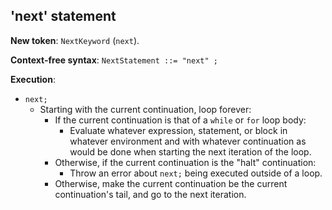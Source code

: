 ## 'next' statement

**New token**: `NextKeyword` (`next`).

**Context-free syntax**: `NextStatement ::= "next" ;`

**Execution**:

* `next;`
    * Starting with the current continuation, loop forever:
        * If the current continuation is that of a `while` or `for` loop body:
            * Evaluate whatever expression, statement, or block in whatever
              environment and with whatever continuation as would be done
              when starting the next iteration of the loop.
        * Otherwise, if the current continuation is the "halt" continuation:
            * Throw an error about `next;` being executed outside of a loop.
        * Otherwise, make the current continuation be the current
          continuation's tail, and go to the next iteration.

